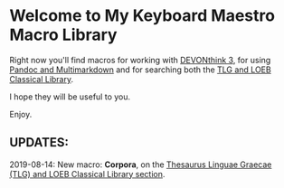 # Welcome to My Keyboard Maestro Macro Library
Right now you'll find macros for working with [DEVONthink 3](https://github.com/bcdavasconcelos/mykmmlibrary/tree/master/DT3), for using [Pandoc and Multimarkdown](https://github.com/bcdavasconcelos/mykmmlibrary/tree/master/Pandoc%20and%20MMD) and for searching both the [TLG and LOEB Classical Library](https://github.com/bcdavasconcelos/mykmmlibrary/tree/master/Thesaurus%20Linguae%20Graecae%20(TLG)%20and%20LOEB%20Classical%20Library#tlg--loeb-macros).

I hope they will be useful to you.

Enjoy.

## UPDATES:
2019-08-14: New macro: **Corpora**, on the [Thesaurus Linguae Graecae (TLG) and LOEB Classical Library section](https://github.com/bcdavasconcelos/mykmmlibrary/tree/master/Thesaurus%20Linguae%20Graecae%20(TLG)%20and%20LOEB%20Classical%20Library).
